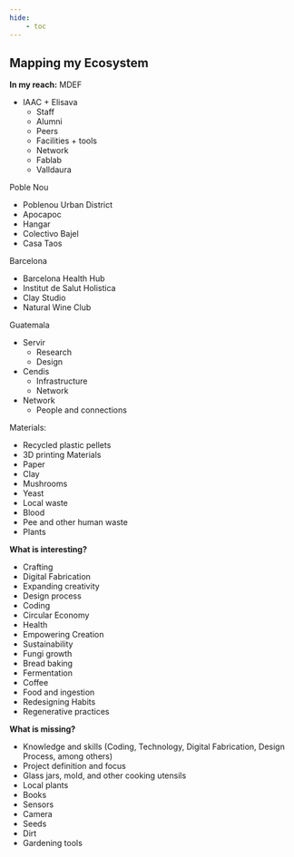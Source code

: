 ```yaml
---
hide:
    - toc
---
```


## Mapping my Ecosystem

**In my reach:**
MDEF

- IAAC + Elisava
  - Staff
  - Alumni
  - Peers
  - Facilities + tools
  - Network
  - Fablab
  - Valldaura


Poble Nou

- Poblenou Urban District
- Apocapoc
- Hangar
- Colectivo Bajel
- Casa Taos


Barcelona

- Barcelona Health Hub
- Institut de Salut Holistica
- Clay Studio
- Natural Wine Club


Guatemala

- Servir
	- Research
	- Design
- Cendis
	- Infrastructure
	- Network
- Network
	- People and connections


Materials:

- Recycled plastic pellets
- 3D printing Materials
- Paper
- Clay
- Mushrooms
- Yeast
- Local waste
- Blood
- Pee and other human waste
- Plants



**What is interesting?**
- Crafting
- Digital Fabrication
- Expanding creativity
- Design process
- Coding
- Circular Economy
- Health
- Empowering Creation
- Sustainability
- Fungi growth
- Bread baking
- Fermentation
- Coffee
- Food and ingestion
- Redesigning Habits
- Regenerative practices




**What is missing?**
- Knowledge and skills (Coding, Technology, Digital Fabrication, Design Process, among others)
- Project definition and focus
- Glass jars, mold, and other cooking utensils
- Local plants
- Books
- Sensors
- Camera
- Seeds
- Dirt
- Gardening tools
